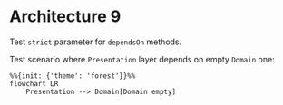 # Architecture 9

Test `strict` parameter for `dependsOn` methods.

Test scenario where `Presentation` layer depends on empty `Domain` one:

```mermaid
%%{init: {'theme': 'forest'}}%%
flowchart LR
    Presentation --> Domain[Domain empty]
```
